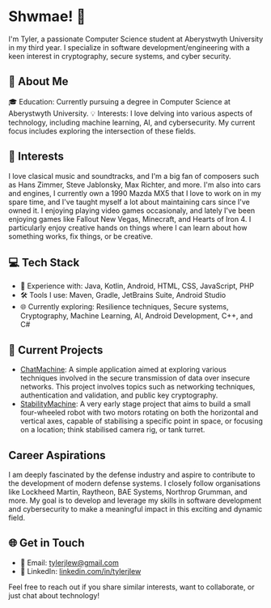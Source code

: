 # Shwmae! 👋

I'm Tyler, a passionate Computer Science student at Aberystwyth University in my third year. I specialize in software development/engineering with a keen interest in cryptography, secure systems, and cyber security.

## 📝 About Me

🎓 Education: Currently pursuing a degree in Computer Science at Aberystwyth University.
💡 Interests: I love delving into various aspects of technology, including machine learning, AI, and cybersecurity. My current focus includes exploring the intersection of these fields.

## 🧠 Interests

I love clasical music and soundtracks, and I'm a big fan of composers such as Hans Zimmer, Steve Jablonsky, Max Richter, and more. I'm also into cars and engines, I currently own a 1990 Mazda MX5 that I love to work on in my spare time, and I've taught myself a lot about maintaining cars since I've owned it. I enjoying playing video games occasionaly, and lately I've been enjoying games like Fallout New Vegas, Minecraft, and Hearts of Iron 4. I particularly enjoy creative hands on things where I can learn about how something works, fix things, or be creative.

## 💻 Tech Stack

- 🚀 Experience with: Java, Kotlin, Android, HTML, CSS, JavaScript, PHP
- 🛠️ Tools I use: Maven, Gradle, JetBrains Suite, Android Studio
- 🌐 Currently exploring: Resilience techniques, Secure systems, Cryptography, Machine Learning, AI, Android Development, C++, and C#

## 🚧 Current Projects

- [ChatMachine](https://skadoot.github.io/): A simple application aimed at exploring various techniques involved in the secure transmission of data over insecure networks. This project involves topics such as networking techniques, authentication and validation, and public key cryptography.
- [StabilityMachine](https://skadoot.github.io/): A very early stage project that aims to build a small four-wheeled robot with two motors rotating on both the horizontal and vertical axes, capable of stabilising a specific point in space, or focusing on a location; think stabilised camera rig, or tank turret.

## Career Aspirations

I am deeply fascinated by the defense industry and aspire to contribute to the development of modern defense systems. I closely follow organisations like Lockheed Martin, Raytheon, BAE Systems, Northrop Grumman, and more. My goal is to develop and leverage my skills in software development and cybersecurity to make a meaningful impact in this exciting and dynamic field.

## 🌐 Get in Touch

- 📧 Email: [tylerjlew@gmail.com](mailto::tylerjlew@gmail.com)
- 🔗 LinkedIn: [linkedin.com/in/tylerjlew](https://linkedin.com/in/tylerjlew/)

Feel free to reach out if you share similar interests, want to collaborate, or just chat about technology!
